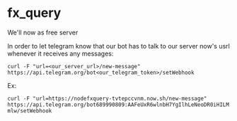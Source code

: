 # fx_query

We'll now as free server

In order to let telegram know that our bot has to talk to our server now's usrl whenever it receives any messages:

`curl -F "url=<our_server_url>/new-message"  https://api.telegram.org/bot<our_telegram_token>/setWebhook`

Ex:

`curl -F "url=https://nodefxquery-tvtepccvnm.now.sh/new-message"  https://api.telegram.org/bot689990809:AAFeUxR6wlnbH7YgIlhLeNeoDR0iHILMmlw/setWebhook`
